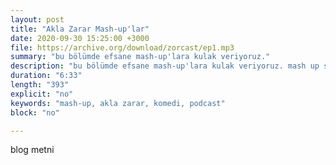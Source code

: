 ```yaml
---
layout: post
title: "Akla Zarar Mash-up'lar"
date: 2020-09-30 15:25:00 +3000
file: https://archive.org/download/zorcast/ep1.mp3
summary: "bu bölümde efsane mash-up'lara kulak veriyoruz."
description: "bu bölümde efsane mash-up'lara kulak veriyoruz. mash up sanat mıdır? değilse nedir, öok gerekli birşey midir sorularına yanıt arıyoruz."
duration: "6:33" 
length: "393"
explicit: "no" 
keywords: "mash-up, akla zarar, komedi, podcast"
block: "no" 

---
```


blog metni